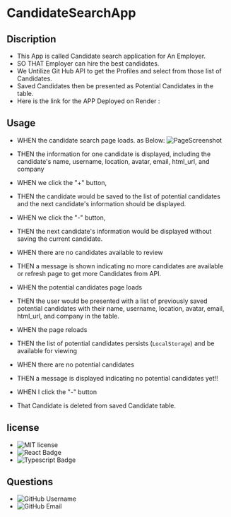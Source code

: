 # CandidateSearchApp
## Discription
- This App is called Candidate search application for An Employer.
- SO THAT Employer can hire the best candidates.
- We Untilize Git Hub API to get the Profiles and select from those list of Candidates.
- Saved Candidates then be presented as Potential Candidates in the table.
- Here is the link for the APP Deployed on Render : 
## Usage
- WHEN the candidate search page loads. as Below:
 ![PageScreenshot](./src/assets/images/PageScreenshot.png)

- THEN the information for one candidate is displayed, including the candidate's name, username, location, avatar, email, html_url, and company
- WHEN we click the "+" button,
- THEN the candidate would be saved to the list of potential candidates and the next candidate's information should be displayed.
- WHEN we click the "-" button,
- THEN the next candidate's information would be displayed without saving the current candidate.
- WHEN there are no candidates available to review
- THEN a message is shown indicating no more candidates are available or refresh page to get more Candidates from API.
- WHEN the potential candidates page loads
- THEN the user would be presented with a list of previously saved potential candidates with their name, username, location, avatar, email, html_url, and company in the table.
- WHEN the page reloads
- THEN the list of potential candidates persists (`LocalStorage`) and be available for viewing
- WHEN there are no potential candidates
- THEN a message is displayed indicating no potential candidates yet!!
- WHEN I click the "-" button
- That Candidate is deleted from saved Candidate table.

## license 
- ![MIT license](https://img.shields.io/badge/license-MIT-blue.svg)
- ![React Badge](https://img.shields.io/badge/React.JS-text?style=plastic&logo=tv&color=green)
- ![Typescript Badge](https://img.shields.io/badge/TypeScript,HTML,CSS-text?style=plastic&logo=tv&color=yellow)
## Questions 
- ![GitHub Username](https://img.shields.io/badge/GitHub_Username_:-@Jaggz-green)
- ![GitHub Email](https://img.shields.io/badge/Email_:-js.dohil@gmail.com-yellow)